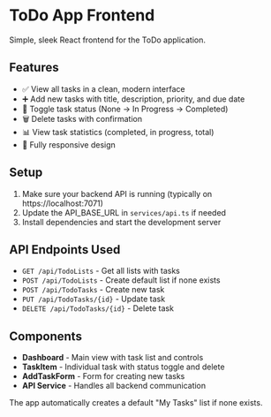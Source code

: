 # ToDo App Frontend

Simple, sleek React frontend for the ToDo application.

## Features

- ✅ View all tasks in a clean, modern interface
- ➕ Add new tasks with title, description, priority, and due date
- 🔄 Toggle task status (None → In Progress → Completed)
- 🗑️ Delete tasks with confirmation
- 📊 View task statistics (completed, in progress, total)
- 📱 Fully responsive design

## Setup

1. Make sure your backend API is running (typically on https://localhost:7071)
2. Update the API_BASE_URL in `services/api.ts` if needed
3. Install dependencies and start the development server

## API Endpoints Used

- `GET /api/TodoLists` - Get all lists with tasks
- `POST /api/TodoLists` - Create default list if none exists
- `POST /api/TodoTasks` - Create new task
- `PUT /api/TodoTasks/{id}` - Update task
- `DELETE /api/TodoTasks/{id}` - Delete task

## Components

- **Dashboard** - Main view with task list and controls
- **TaskItem** - Individual task with status toggle and delete
- **AddTaskForm** - Form for creating new tasks
- **API Service** - Handles all backend communication

The app automatically creates a default "My Tasks" list if none exists.
